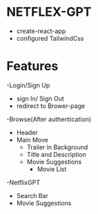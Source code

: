 # NETFLEX-GPT

- create-react-app 
- configured TailwindCss





# Features

-Login/Sign Up
  - sign In/ Sign Out
  - redirect to Brower-page

-Browse(After authentication)
  - Header
  - Main Move
    - Trailer in Background
    - Title and Description
    - Movie Suggestions
      - Movie List

-NetflixGPT
  - Search Bar
  - Movie Suggestions